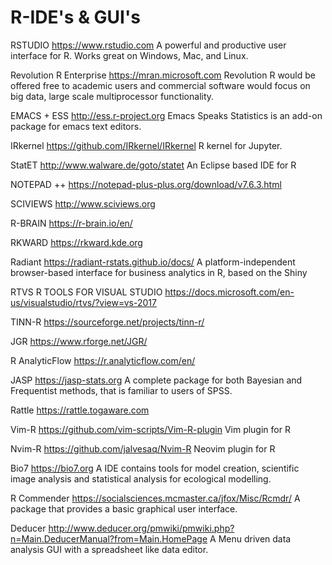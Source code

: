 # R-IDE's & GUI's

RSTUDIO
https://www.rstudio.com A powerful and productive user interface for R. Works great on Windows, Mac, and Linux.

Revolution R Enterprise 	https://mran.microsoft.com Revolution R would be offered free to academic users and commercial software would focus on big data, large scale multiprocessor functionality.

EMACS + ESS 	http://ess.r-project.org Emacs Speaks Statistics is an add-on package for emacs text editors.

IRkernel 	https://github.com/IRkernel/IRkernel R kernel for Jupyter.

StatET 	http://www.walware.de/goto/statet An Eclipse based IDE for R

NOTEPAD ++ 	https://notepad-plus-plus.org/download/v7.6.3.html

SCIVIEWS 	http://www.sciviews.org

R-BRAIN 	https://r-brain.io/en/

RKWARD 	https://rkward.kde.org

Radiant 	https://radiant-rstats.github.io/docs/ A platform-independent browser-based interface for business analytics in R, based on the Shiny

RTVS R TOOLS FOR VISUAL STUDIO 	https://docs.microsoft.com/en-us/visualstudio/rtvs/?view=vs-2017

TINN-R 	https://sourceforge.net/projects/tinn-r/

JGR 	https://www.rforge.net/JGR/

R AnalyticFlow 	https://r.analyticflow.com/en/

JASP 	https://jasp-stats.org A complete package for both Bayesian and Frequentist methods, that is familiar to users of SPSS.

Rattle 	https://rattle.togaware.com

Vim-R 	https://github.com/vim-scripts/Vim-R-plugin Vim plugin for R

Nvim-R 	https://github.com/jalvesaq/Nvim-R Neovim plugin for R

Bio7 	https://bio7.org A IDE contains tools for model creation, scientific image analysis and statistical analysis for ecological modelling.

R Commender 	https://socialsciences.mcmaster.ca/jfox/Misc/Rcmdr/ A package that provides a basic graphical user interface.

Deducer 	http://www.deducer.org/pmwiki/pmwiki.php?n=Main.DeducerManual?from=Main.HomePage A Menu driven data analysis GUI with a spreadsheet like data editor.

